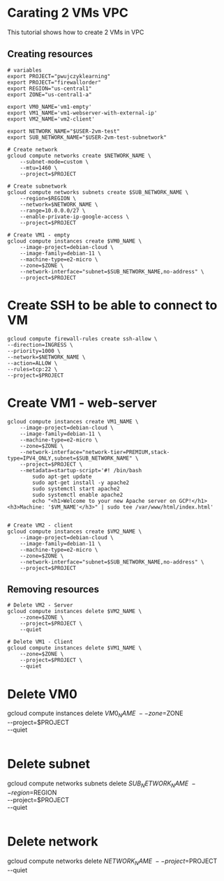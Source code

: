 # Carating 2 VMs VPC
This tutorial shows how to create 2 VMs in VPC 

## Creating resources

```
# variables
export PROJECT="pwujczyklearning"
export PROJECT="firewallorder"
export REGION="us-central1"
export ZONE="us-central1-a"

export VM0_NAME='vm1-empty'
export VM1_NAME='vm1-webserver-with-external-ip'
export VM2_NAME='vm2-client'

export NETWORK_NAME="$USER-2vm-test"
export SUB_NETWORK_NAME="$USER-2vm-test-subnetwork"
```


```
# Create network
gcloud compute networks create $NETWORK_NAME \
    --subnet-mode=custom \
    --mtu=1460 \
    --project=$PROJECT
```
```
# Create subnetwork
gcloud compute networks subnets create $SUB_NETWORK_NAME \
    --region=$REGION \
    --network=$NETWORK_NAME \
    --range=10.0.0.0/27 \
    --enable-private-ip-google-access \
    --project=$PROJECT
```
```
# Create VM1 - empty
gcloud compute instances create $VM0_NAME \
    --image-project=debian-cloud \
    --image-family=debian-11 \
    --machine-type=e2-micro \
    --zone=$ZONE \
    --network-interface="subnet=$SUB_NETWORK_NAME,no-address" \
    --project=$PROJECT 
```

# Create SSH to be able to connect to VM
```
gcloud compute firewall-rules create ssh-allow \
--direction=INGRESS \
--priority=1000 \
--network=$NETWORK_NAME \
--action=ALLOW \
--rules=tcp:22 \
--project=$PROJECT 
```

# Create VM1 - web-server
```
gcloud compute instances create VM1_NAME \
    --image-project=debian-cloud \
    --image-family=debian-11 \
    --machine-type=e2-micro \
    --zone=$ZONE \
    --network-interface="network-tier=PREMIUM,stack-type=IPV4_ONLY,subnet=$SUB_NETWORK_NAME" \
    --project=$PROJECT \
    --metadata=startup-script='#! /bin/bash
        sudo apt-get update
        sudo apt-get install -y apache2
        sudo systemctl start apache2
        sudo systemctl enable apache2
        echo "<h1>Welcome to your new Apache server on GCP!</h1><h3>Machine: '$VM_NAME'</h3>" | sudo tee /var/www/html/index.html'


```

```
# Create VM2 - client
gcloud compute instances create $VM2_NAME \
    --image-project=debian-cloud \
    --image-family=debian-11 \
    --machine-type=e2-micro \
    --zone=$ZONE \
    --network-interface="subnet=$SUB_NETWORK_NAME,no-address" \
    --project=$PROJECT 
```


## Removing resources



```
# Delete VM2 - Server
gcloud compute instances delete $VM2_NAME \
    --zone=$ZONE \
    --project=$PROJECT \
    --quiet
```
```
# Delete VM1 - Client
gcloud compute instances delete $VM1_NAME \
    --zone=$ZONE \
    --project=$PROJECT \
    --quiet
```
# Delete VM0 
gcloud compute instances delete $VM0_NAME \
    --zone=$ZONE \
    --project=$PROJECT \
    --quiet
```

```
# Delete subnet
gcloud compute networks subnets delete $SUB_NETWORK_NAME \
    --region=$REGION \
    --project=$PROJECT \
    --quiet
```
```
# Delete network
gcloud compute networks delete $NETWORK_NAME \
    --project=$PROJECT \
    --quiet
```